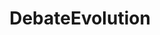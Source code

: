 ---
title: DebateEvolution
crosslinks:
- Creation
- THUNDERDOME_DEBATE
- debatecreation
- badscience
- evolution
- DebateAnAtheist
- youtubot
- exchristian
- neuroscience
- askscience
- xkcd
- DebateReligion
- badphilosophy
- junkscience
- lifeisstrange
- askphilosophy
- godlikeproductions
- space
- youtubefactsbot
- exmuslim
---